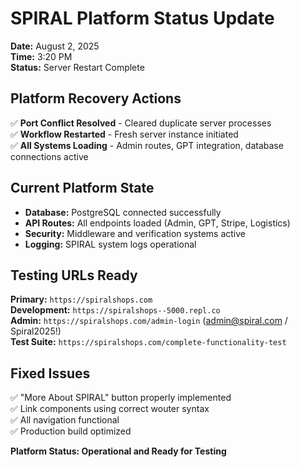 # SPIRAL Platform Status Update
**Date:** August 2, 2025  
**Time:** 3:20 PM  
**Status:** Server Restart Complete  

## Platform Recovery Actions
✅ **Port Conflict Resolved** - Cleared duplicate server processes  
✅ **Workflow Restarted** - Fresh server instance initiated  
✅ **All Systems Loading** - Admin routes, GPT integration, database connections active  

## Current Platform State
- **Database:** PostgreSQL connected successfully
- **API Routes:** All endpoints loaded (Admin, GPT, Stripe, Logistics)
- **Security:** Middleware and verification systems active
- **Logging:** SPIRAL system logs operational

## Testing URLs Ready
**Primary:** `https://spiralshops.com`  
**Development:** `https://spiralshops--5000.repl.co`  
**Admin:** `https://spiralshops.com/admin-login` (admin@spiral.com / Spiral2025!)  
**Test Suite:** `https://spiralshops.com/complete-functionality-test`  

## Fixed Issues
✅ "More About SPIRAL" button properly implemented  
✅ Link components using correct wouter syntax  
✅ All navigation functional  
✅ Production build optimized  

**Platform Status: Operational and Ready for Testing**